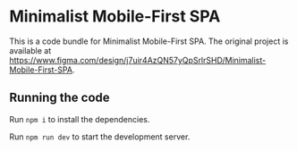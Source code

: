 
  # Minimalist Mobile-First SPA

  This is a code bundle for Minimalist Mobile-First SPA. The original project is available at https://www.figma.com/design/j7uir4AzQN57yQpSrlrSHD/Minimalist-Mobile-First-SPA.

  ## Running the code

  Run `npm i` to install the dependencies.

  Run `npm run dev` to start the development server.
  